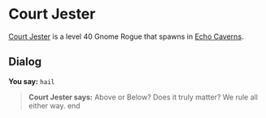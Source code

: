 # Court Jester



[Court Jester](/npc/153031) is a level 40 Gnome Rogue that spawns in [Echo Caverns](/zone/153).



## Dialog

**You say:** `hail`



>**Court Jester says:** Above or Below?  Does it truly matter?  We rule all either way.
end
